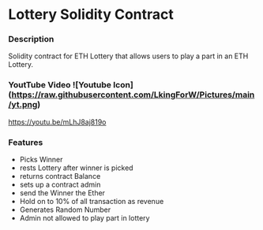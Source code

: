# Lottery Solidity Contract

### Description 
Solidity contract for ETH Lottery that allows users to play a part in an ETH Lottery.

### YoutTube Video ![Youtube Icon] (https://raw.githubusercontent.com/LkingForW/Pictures/main/yt.png)
https://youtu.be/mLhJ8aj819o

### Features 
- Picks Winner 
- rests Lottery after winner is picked
- returns contract Balance 
- sets up a contract admin 
- send the Winner the Ether
- Hold on to 10% of all transaction as revenue 
- Generates Random Number
- Admin not allowed to play part in lottery

